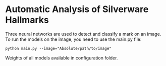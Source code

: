 # Automatic Analysis of Silverware Hallmarks

Three neural networks are used to detect and classify a mark on an image.
To run the models on the image, you need to use the main.py file:

```
python main.py --image="Absolute/path/to/image"
```
Weights of all models available in configuration folder.
